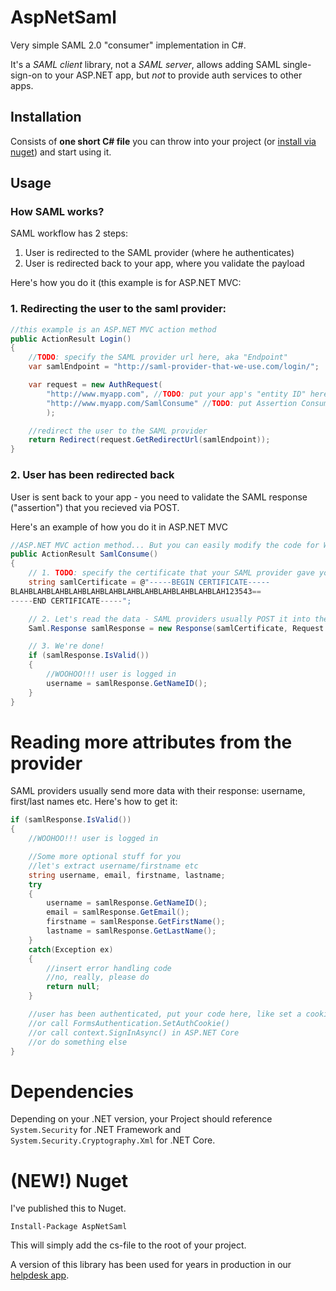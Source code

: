 # AspNetSaml

Very simple SAML 2.0 "consumer" implementation in C#.

It's a *SAML client* library, not a *SAML server*, allows adding SAML single-sign-on to your ASP.NET app, but *not* to provide auth services to other apps.

## Installation

Consists of **one short C# file** you can throw into your project (or [install via nuget](#new-nuget)) and start using it.

## Usage

### How SAML works?

SAML workflow has 2 steps:

1. User is redirected to the SAML provider (where he authenticates)
1. User is redirected back to your app, where you validate the payload

Here's how you do it (this example is for ASP.NET MVC:

### 1. Redirecting the user to the saml provider:

```c#
//this example is an ASP.NET MVC action method
public ActionResult Login()
{
	//TODO: specify the SAML provider url here, aka "Endpoint"
	var samlEndpoint = "http://saml-provider-that-we-use.com/login/";

	var request = new AuthRequest(
		"http://www.myapp.com", //TODO: put your app's "entity ID" here
		"http://www.myapp.com/SamlConsume" //TODO: put Assertion Consumer URL (where the provider should redirect users after authenticating)
		);

	//redirect the user to the SAML provider
	return Redirect(request.GetRedirectUrl(samlEndpoint));
}
```

### 2. User has been redirected back

User is sent back to your app - you need to validate the SAML response ("assertion") that you recieved via POST.

Here's an example of how you do it in ASP.NET MVC

```c#
//ASP.NET MVC action method... But you can easily modify the code for Web-forms etc.
public ActionResult SamlConsume()
{
	// 1. TODO: specify the certificate that your SAML provider gave you
	string samlCertificate = @"-----BEGIN CERTIFICATE-----
BLAHBLAHBLAHBLAHBLAHBLAHBLAHBLAHBLAHBLAHBLAHBLAH123543==
-----END CERTIFICATE-----";

	// 2. Let's read the data - SAML providers usually POST it into the "SAMLResponse" var
	Saml.Response samlResponse = new Response(samlCertificate, Request.Form["SAMLResponse"]);

	// 3. We're done!
	if (samlResponse.IsValid())
	{
		//WOOHOO!!! user is logged in
		username = samlResponse.GetNameID();
	}
}
```

# Reading more attributes from the provider

SAML providers usually send more data with their response: username, first/last names etc. Here's how to get it:

```c#
if (samlResponse.IsValid())
{
	//WOOHOO!!! user is logged in

	//Some more optional stuff for you
	//let's extract username/firstname etc
	string username, email, firstname, lastname;
	try
	{
		username = samlResponse.GetNameID();
		email = samlResponse.GetEmail();
		firstname = samlResponse.GetFirstName();
		lastname = samlResponse.GetLastName();
	}
	catch(Exception ex)
	{
		//insert error handling code
		//no, really, please do
		return null;
	}

	//user has been authenticated, put your code here, like set a cookie or something...
	//or call FormsAuthentication.SetAuthCookie()
	//or call context.SignInAsync() in ASP.NET Core
	//or do something else
}
```

# Dependencies

Depending on your .NET version, your Project should reference `System.Security` 
for .NET Framework and `System.Security.Cryptography.Xml` for .NET Core.

# (NEW!) Nuget

I've published this to Nuget.

`Install-Package AspNetSaml`

This will simply add the cs-file to the root of your project.

A version of this library has been used for years in production in our [helpdesk app](https://jitbit.github.com/helpdesk/).
